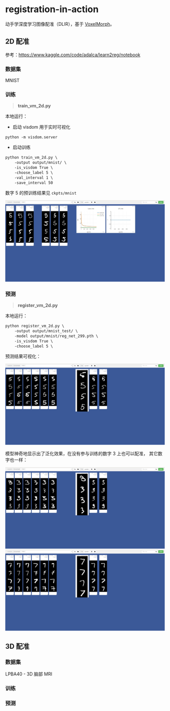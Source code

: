 # registration-in-action

动手学深度学习图像配准（DLIR），基于 [VoxelMorph](https://github.com/voxelmorph/voxelmorph)。

## 2D 配准

参考：https://www.kaggle.com/code/adalca/learn2reg/notebook

### 数据集

MNIST

### 训练

> **train_vm_2d.py**

本地运行：

- 启动 visdom 用于实时可视化

```shell
python -m visdom.server
```

- 启动训练

```shell
python train_vm_2d.py \
    -output output/mnist/ \
    -is_visdom True \
    -choose_label 5 \
    -val_interval 1 \
    -save_interval 50
```

数字 5 的预训练结果见 `ckpts/mnist`

![visdom-train](./pytorch/ckpts/mnist/visdom-train.jpg)

### 预测

> **register_vm_2d.py**

本地运行：

```shell
python register_vm_2d.py \
    -output output/mnist_test/ \
    -model output/mnist/reg_net_299.pth \
    -is_visdom True \
    -choose_label 5 \
```

预测结果可视化：

![visdom-train](./pytorch/ckpts/mnist/visdom-test-5.jpg)

模型神奇地显示出了泛化效果，在没有参与训练的数字 3 上也可以配准， 其它数字也一样：

![visdom-train](./pytorch/ckpts/mnist/visdom-test-3.jpg)
![visdom-train](./pytorch/ckpts/mnist/visdom-test-7.jpg)


## 3D 配准

### 数据集

LPBA40 - 3D 脑部 MRI

### 训练


### 预测
